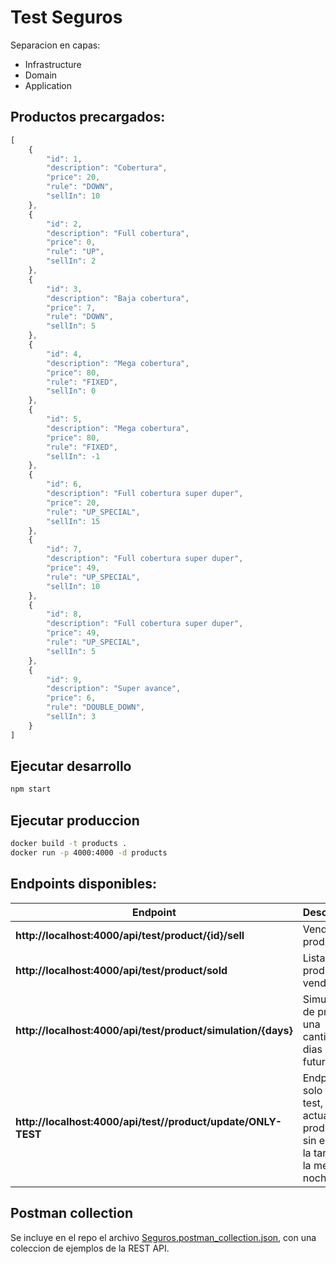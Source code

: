 
# Test Seguros

Separacion en capas:

- Infrastructure
- Domain
- Application


## Productos precargados:
``` javascript
[
    {
        "id": 1,
        "description": "Cobertura",
        "price": 20,
        "rule": "DOWN",
        "sellIn": 10
    },
    {
        "id": 2,
        "description": "Full cobertura",
        "price": 0,
        "rule": "UP",
        "sellIn": 2
    },
    {
        "id": 3,
        "description": "Baja cobertura",
        "price": 7,
        "rule": "DOWN",
        "sellIn": 5
    },
    {
        "id": 4,
        "description": "Mega cobertura",
        "price": 80,
        "rule": "FIXED",
        "sellIn": 0
    },
    {
        "id": 5,
        "description": "Mega cobertura",
        "price": 80,
        "rule": "FIXED",
        "sellIn": -1
    },
    {
        "id": 6,
        "description": "Full cobertura super duper",
        "price": 20,
        "rule": "UP_SPECIAL",
        "sellIn": 15
    },
    {
        "id": 7,
        "description": "Full cobertura super duper",
        "price": 49,
        "rule": "UP_SPECIAL",
        "sellIn": 10
    },
    {
        "id": 8,
        "description": "Full cobertura super duper",
        "price": 49,
        "rule": "UP_SPECIAL",
        "sellIn": 5
    },
    {
        "id": 9,
        "description": "Super avance",
        "price": 6,
        "rule": "DOUBLE_DOWN",
        "sellIn": 3
    }
]
```

## Ejecutar desarrollo
```sh
npm start
```
## Ejecutar produccion
```sh
docker build -t products .
docker run -p 4000:4000 -d products
```

## Endpoints disponibles:

| Endpoint | Descripcion |
| -------- | ----------- |
| **http://localhost:4000/api/test/product/{id}/sell** | Vender un producto |
| **http://localhost:4000/api/test/product/sold** | Listado de productos vendidos |
| **http://localhost:4000/api/test/product/simulation/{days}** | Simulacion de precios a una cantidad de dias en el futuro |
| **http://localhost:4000/api/test//product/update/ONLY-TEST** | Endpoint solo para test, para actualizar productos sin esperar la tarea de la media noche |


## Postman collection
Se incluye en el repo el archivo [Seguros.postman_collection.json](./Seguros.postman_collection.json), con una coleccion de ejemplos de la REST API.